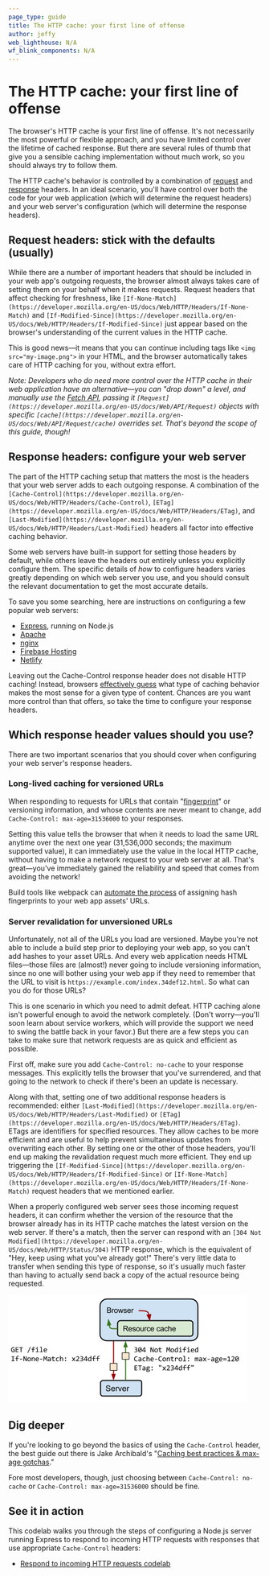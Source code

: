 ```yaml
---
page_type: guide
title: The HTTP cache: your first line of offense
author: jeffy
web_lighthouse: N/A
wf_blink_components: N/A
---
```


# The HTTP cache: your first line of offense

The browser's HTTP cache is your first line of offense. It's not necessarily the
most powerful or flexible approach, and you have limited control over the
lifetime of cached response. But there are several rules of thumb that give you
a sensible caching implementation without much work, so you should always try to
follow them.

The HTTP cache's behavior is controlled by a combination of
[request](https://developer.mozilla.org/en-US/docs/Glossary/Request_header) and
[response](https://developer.mozilla.org/en-US/docs/Glossary/Response_header)
headers. In an ideal scenario, you'll have control over both the code for your
web application (which will determine the request headers) and your web server's
configuration (which will determine the response headers).

## Request headers: stick with the defaults (usually)

While there are a number of important headers that should be included in your
web app's outgoing requests, the browser almost always takes care of setting
them on your behalf when it makes requests. Request headers that affect checking
for freshness, like
`[If-None-Match](https://developer.mozilla.org/en-US/docs/Web/HTTP/Headers/If-None-Match)`
and
`[If-Modified-Since](https://developer.mozilla.org/en-US/docs/Web/HTTP/Headers/If-Modified-Since)`
just appear based on the browser's understanding of the current values in the
HTTP cache.

This is good news—it means that you can continue including tags like `<img
src="my-image.png">` in your HTML, and the browser  automatically takes care of
HTTP caching for you, without extra effort.

_Note: Developers who do need more control over the HTTP cache in their web
application have an alternative—you can "drop down" a level, and manually use
the [Fetch API](https://developer.mozilla.org/en-US/docs/Web/API/Fetch_API),
passing it 
`[Request](https://developer.mozilla.org/en-US/docs/Web/API/Request)` objects
with specific
`[cache](https://developer.mozilla.org/en-US/docs/Web/API/Request/cache)`
overrides set. That's beyond the scope of this guide, though!_

## Response headers: configure your web server

The part of the HTTP caching setup that matters the most is the headers that
your web server adds to each outgoing response. A combination of the
`[Cache-Control](https://developer.mozilla.org/en-US/docs/Web/HTTP/Headers/Cache-Control)`,
`[ETag](https://developer.mozilla.org/en-US/docs/Web/HTTP/Headers/ETag)`, and
`[Last-Modified](https://developer.mozilla.org/en-US/docs/Web/HTTP/Headers/Last-Modified)`
headers all factor into effective caching behavior.

Some web servers have built-in support for setting those headers by default,
while others leave the headers out entirely unless you explicitly configure
them. The specific details of _how_ to configure headers varies greatly
depending on which web server you use, and you should consult the relevant
documentation to get the most accurate details.

To save you some searching, here are instructions on configuring a few popular
web servers:

+  [Express](https://expressjs.com/en/api.html#express.static), running
    on Node.js
+  [Apache](https://httpd.apache.org/docs/2.4/caching.html)
+  [nginx](http://nginx.org/en/docs/http/ngx_http_headers_module.html)
+  [Firebase Hosting](https://firebase.google.com/docs/hosting/full-config)
+  [Netlify](https://www.netlify.com/blog/2017/02/23/better-living-through-caching/)

Leaving out the Cache-Control response header does not disable HTTP caching!
Instead, browsers
[effectively guess](https://www.mnot.net/blog/2017/03/16/browser-caching#heuristic-freshness)
what type of caching behavior makes the most sense for a given type of content.
Chances are you want more control than that offers, so take the time to
configure your response headers.

## Which response header values should you use?

There are two important scenarios that you should cover when configuring your
web server's response headers.

### Long-lived caching for versioned URLs

When responding to requests for URLs that contain
"[fingerprint](https://en.wikipedia.org/wiki/Fingerprint_(computing))" or
versioning information, and whose contents are never meant to change, add
`Cache-Control: max-age=31536000` to your responses.

Setting this value tells the browser that when it needs to load the same URL
anytime over the next one year (31,536,000 seconds; the maximum supported
value), it can immediately use the value in the local HTTP cache, without having
to make a network request to your web server at all. That's great—you've
immediately gained the reliability and speed that comes from avoiding the
network!

Build tools like webpack can
[automate the process](https://webpack.js.org/guides/caching/#output-filenames)
of assigning hash fingerprints to your web app assets' URLs.

### Server revalidation for unversioned URLs

Unfortunately, not all of the URLs you load are versioned. Maybe you're not able
to include a build step prior to deploying your web app, so you can't add hashes
to your asset URLs. And every web application needs HTML files—those files are
(almost!) never going to include versioning information, since no one will
bother using your web app if they need to remember that the URL to visit is
`https://example.com/index.34def12.html`. So what can you do for those URLs?

This is one scenario in which you need to admit defeat. HTTP caching alone isn't
powerful enough to avoid the network completely. (Don't worry—you'll soon learn
about service workers, which will provide the support we need to swing the
battle back in your favor.) But there are a few steps you can take to make sure
that network requests are as quick and efficient as possible.

First off, make sure you add `Cache-Control: no-cache` to your response
messages. This explicitly tells the browser that you've surrendered, and that
going to the network to check if there's been an update is necessary. 

Along with that, setting one of two additional response headers is recommended:
either
`[Last-Modified](https://developer.mozilla.org/en-US/docs/Web/HTTP/Headers/Last-Modified)`
or `[ETag](https://developer.mozilla.org/en-US/docs/Web/HTTP/Headers/ETag)`.
ETags are identifiers for specified resources. They allow caches to be more
efficient and are useful to help prevent simultaneious updates from overwriting
each other.  By setting one or the other of those headers, you'll end up making
the revalidation request much more efficient. They end up triggering the
`[If-Modified-Since](https://developer.mozilla.org/en-US/docs/Web/HTTP/Headers/If-Modified-Since)`
or
`[If-None-Match](https://developer.mozilla.org/en-US/docs/Web/HTTP/Headers/If-None-Match)`
request headers that we mentioned earlier.

When a properly configured web server sees those incoming request headers, it
can confirm whether the version of the resource that the browser already has in
its HTTP cache matches the latest version on the web server. If there's a match,
then the server can respond with an
`[304 Not Modified](https://developer.mozilla.org/en-US/docs/Web/HTTP/Status/304)`
HTTP response, which is the equivalent of "Hey, keep using what you've already
got!" There's very little data to transfer when sending this type of response,
so it's usually much faster than having to actually send back a copy of the
actual resource being requested.

![image](./http-cache.png)

## Dig deeper

If you're looking to go beyond the basics of using the `Cache-Control` header,
the best guide out there is Jake Archibald's
"[Caching best practices & max-age gotchas](https://jakearchibald.com/2016/caching-best-practices/)."

Fore most developers, though, just choosing between `Cache-Control: no-cache` or
`Cache-Control: max-age=31536000` should be fine.

## See it in action

This codelab walks you through the steps of configuring a Node.js server running
Express to respond to incoming HTTP requests with responses that use appropriate
`Cache-Control` headers:

+  [Respond to incoming HTTP requests codelab](./codelab-http-cache)

